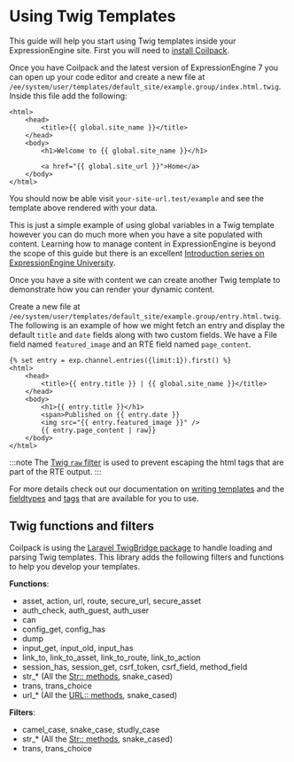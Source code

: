 # Using Twig Templates

This guide will help you start using Twig templates inside your ExpressionEngine site.  First you will need to [install Coilpack](../getting-started.md).

Once you have Coilpack and the latest version of ExpressionEngine 7 you can open up your code editor and create a new file at `/ee/system/user/templates/default_site/example.group/index.html.twig`.  Inside this file add the following:
```twig
<html>
    <head>
        <title>{{ global.site_name }}</title>
    </head>
    <body>
        <h1>Welcome to {{ global.site_name }}</h1>

        <a href="{{ global.site_url }}">Home</a>
    </body>
</html>
```

You should now be able visit `your-site-url.test/example` and see the template above rendered with your data.

This is just a simple example of using global variables in a Twig template however you can do much more when you have a site populated with content.  Learning how to manage content in ExpressionEngine is beyond the scope of this guide but there is an excellent [Introduction series on ExpressionEngine University](https://u.expressionengine.com/course/introduction-to-building-an-expressionengine-site).

Once you have a site with content we can create another Twig template to demonstrate how you can render your dynamic content.

Create a new file at `/ee/system/user/templates/default_site/example.group/entry.html.twig`.  The following is an example of how we might fetch an entry and display the default `title` and `date` fields along with two custom fields. We have a File field named `featured_image` and an RTE field named `page_content`.

```twig
{% set entry = exp.channel.entries({limit:1}).first() %}
<html>
    <head>
        <title>{{ entry.title }} | {{ global.site_name }}</title>
    </head>
    <body>
        <h1>{{ entry.title }}</h1>
        <span>Published on {{ entry.date }}
        <img src="{{ entry.featured_image }}" />
        {{ entry.page_content | raw}}
    </body>
</html>
```

:::note
The [Twig `raw` filter](https://twig.symfony.com/doc/3.x/filters/raw.html) is used to prevent escaping the html tags that are part of the RTE output.
:::

For more details check out our documentation on [writing templates](../templates/index.mdx) and the [fieldtypes](../templates/fieldtypes.md) and [tags](../templates/tags.md) that are available for you to use.

## Twig functions and filters

Coilpack is using the [Laravel TwigBridge package](https://github.com/rcrowe/TwigBridge) to handle loading and parsing Twig templates.  This library adds the following filters and functions to help you develop your templates.

**Functions**:

- asset, action, url, route, secure_url, secure_asset
- auth_check, auth_guest, auth_user
- can
- config_get, config_has
- dump
- input_get, input_old, input_has
- link_to, link_to_asset, link_to_route, link_to_action
- session_has, session_get, csrf_token, csrf_field, method_field
- str_* (All the [Str:: methods](https://laravel.com/docs/8.x/helpers#strings-method-list), snake_cased)
- trans, trans_choice
- url_* (All the [URL:: methods](https://laravel.com/docs/8.x/helpers#urls-method-list), snake_cased)

**Filters**:

- camel_case, snake_case, studly_case
- str_* (All the [Str:: methods](https://laravel.com/docs/8.x/helpers#strings-method-list), snake_cased)
- trans, trans_choice



